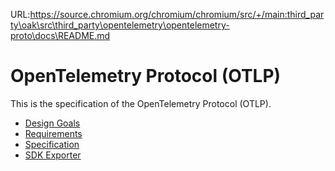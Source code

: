 URL:https://source.chromium.org/chromium/chromium/src/+/main:third_party\oak\src\third_party\opentelemetry\opentelemetry-proto\docs\README.md
# OpenTelemetry Protocol (OTLP)

This is the specification of the OpenTelemetry Protocol (OTLP).

- [Design Goals](design-goals.md)
- [Requirements](requirements.md)
- [Specification](specification.md)
- [SDK Exporter](https://github.com/open-telemetry/opentelemetry-specification/blob/main/specification/protocol/exporter.md)

